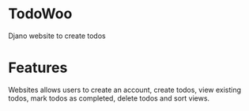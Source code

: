 # TodoWoo
Djano website to create todos 

# Features 
Websites allows users to create an account, create todos, view existing todos, mark todos as completed, delete todos and sort views. 